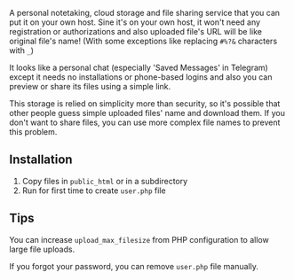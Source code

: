 A personal notetaking, cloud storage and file sharing service that you can put it on your own host. Sine it's on your own host, it won't need any registration or authorizations and also uploaded file's URL will be like original file's name! (With some exceptions like replacing `#%?&` characters with `_`)

It looks like a personal chat (especially 'Saved Messages' in Telegram) except it needs no installations or phone-based logins and also you can preview or share its files using a simple link.

This storage is relied on simplicity more than security, so it's possible that other people guess simple uploaded files' name and download them. If you don't want to share files, you can use more complex file names to prevent this problem.

## Installation
1. Copy files in `public_html` or in a subdirectory
2. Run for first time to create `user.php` file

## Tips
You can increase `upload_max_filesize` from PHP configuration to allow large file uploads.

If you forgot your password, you can remove `user.php` file manually.
